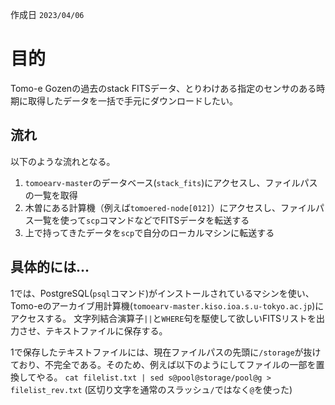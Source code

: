 作成日 `2023/04/06`
# 目的
Tomo-e Gozenの過去のstack FITSデータ、とりわけある指定のセンサのある時期に取得したデータを一括で手元にダウンロードしたい。
## 流れ
以下のような流れとなる。
1. `tomoearv-master`のデータベース(`stack_fits`)にアクセスし、ファイルパスの一覧を取得
2. 木曽にある計算機（例えば`tomoered-node[012]`）にアクセスし、ファイルパス一覧を使って`scp`コマンドなどでFITSデータを転送する
3. 上で持ってきたデータを`scp`で自分のローカルマシンに転送する
## 具体的には...
1では、PostgreSQL(`psql`コマンド)がインストールされているマシンを使い、Tomo-eのアーカイブ用計算機(`tomoearv-master.kiso.ioa.s.u-tokyo.ac.jp`)にアクセスする。
文字列結合演算子`||`と`WHERE`句を駆使して欲しいFITSリストを出力させ、テキストファイルに保存する。

1で保存したテキストファイルには、現在ファイルパスの先頭に`/storage`が抜けており、不完全である。そのため、例えば以下のようにしてファイルの一部を置換してやる。
`cat filelist.txt | sed s@pool@storage/pool@g > filelist_rev.txt` (区切り文字を通常のスラッシュ`/`ではなく`@`を使った)

<!-- ## Access to Database -->
<!-- - a
- b
- c -->

